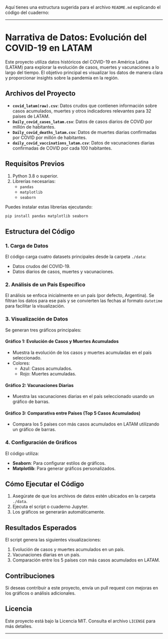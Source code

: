 Aquí tienes una estructura sugerida para el archivo `README.md` explicando el código del cuaderno:

---

# Narrativa de Datos: Evolución del COVID-19 en LATAM

Este proyecto utiliza datos históricos del COVID-19 en América Latina (LATAM) para explorar la evolución de casos, muertes y vacunaciones a lo largo del tiempo. El objetivo principal es visualizar los datos de manera clara y proporcionar insights sobre la pandemia en la región.

## Archivos del Proyecto

- **`covid_latam(raw).csv`**: Datos crudos que contienen información sobre casos acumulados, muertes y otros indicadores relevantes para 32 países de LATAM.
- **`Daily_covid_cases_latam.csv`**: Datos de casos diarios de COVID por millón de habitantes.
- **`Daily_covid_deaths_latam.csv`**: Datos de muertes diarias confirmadas por COVID por millón de habitantes.
- **`daily_covid_vaccinations_latam.csv`**: Datos de vacunaciones diarias confirmadas de COVID por cada 100 habitantes.

## Requisitos Previos

1. Python 3.8 o superior.
2. Librerías necesarias:
   - `pandas`
   - `matplotlib`
   - `seaborn`

Puedes instalar estas librerías ejecutando:  
```bash
pip install pandas matplotlib seaborn
```

## Estructura del Código

### 1. **Carga de Datos**

El código carga cuatro datasets principales desde la carpeta `./data`:
- Datos crudos del COVID-19.
- Datos diarios de casos, muertes y vacunaciones.

### 2. **Análisis de un País Específico**

El análisis se enfoca inicialmente en un país (por defecto, Argentina). Se filtran los datos para ese país y se convierten las fechas al formato `datetime` para facilitar la visualización.

### 3. **Visualización de Datos**

Se generan tres gráficos principales:

#### Gráfico 1: Evolución de Casos y Muertes Acumulados
- Muestra la evolución de los casos y muertes acumuladas en el país seleccionado.
- Colores:
  - Azul: Casos acumulados.
  - Rojo: Muertes acumuladas.

#### Gráfico 2: Vacunaciones Diarias
- Muestra las vacunaciones diarias en el país seleccionado usando un gráfico de barras.

#### Gráfico 3: Comparativa entre Países (Top 5 Casos Acumulados)
- Compara los 5 países con más casos acumulados en LATAM utilizando un gráfico de barras.

### 4. **Configuración de Gráficos**
El código utiliza:
- **Seaborn**: Para configurar estilos de gráficos.
- **Matplotlib**: Para generar gráficos personalizados.

## Cómo Ejecutar el Código

1. Asegúrate de que los archivos de datos estén ubicados en la carpeta `./data`.
2. Ejecuta el script o cuaderno Jupyter.
3. Los gráficos se generarán automáticamente.

## Resultados Esperados

El script genera las siguientes visualizaciones:
1. Evolución de casos y muertes acumulados en un país.
2. Vacunaciones diarias en un país.
3. Comparación entre los 5 países con más casos acumulados en LATAM.

## Contribuciones

Si deseas contribuir a este proyecto, envía un pull request con mejoras en los gráficos o análisis adicionales.

## Licencia

Este proyecto está bajo la Licencia MIT. Consulta el archivo `LICENSE` para más detalles.

--- 
